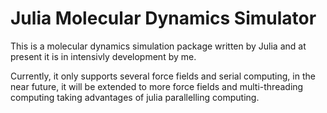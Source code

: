 # Julia Molecular Dynamics Simulator

This is a molecular dynamics simulation package written by Julia and at present it is in intensivly development by me.

Currently, it only supports several force fields and serial computing, in the near future, it will be extended to more force fields and multi-threading computing taking advantages of julia parallelling computing.


